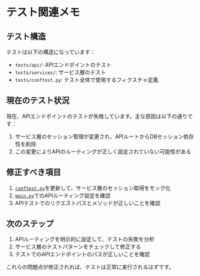 # テスト関連メモ

## テスト構造

テストは以下の構造になっています：

- `tests/api/`: APIエンドポイントのテスト
- `tests/services/`: サービス層のテスト
- `tests/conftest.py`: テスト全体で使用するフィクスチャ定義

## 現在のテスト状況

現在、APIエンドポイントのテストが失敗しています。主な原因は以下の通りです：

1. サービス層のセッション管理が変更され、APIルートからDBセッション依存性を削除
2. この変更によりAPIのルーティングが正しく設定されていない可能性がある

## 修正すべき項目

1. [`conftest.py`](conftest.py)を更新して、サービス層のセッション取得をモック化
2. [`main.py`](../src/main.py)でのAPIルーティング設定を確認
3. APIテストでのリクエストパスとメソッドが正しいことを確認

## 次のステップ

1. APIルーティングを明示的に設定して、テストの失敗を分析
2. サービス層のテストパターンをチェックして修正する
3. テストでのAPIエンドポイントのパスが正しいことを確認

これらの問題点が修正されれば、テストは正常に実行されるはずです。